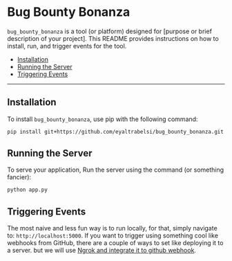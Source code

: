 # Bug Bounty Bonanza

`bug_bounty_bonanza` is a tool (or platform) designed for [purpose or brief description of your project]. This README provides instructions on how to install, run, and trigger events for the tool.
- [Installation](#installation)
- [Running the Server](#running-the-server)
- [Triggering Events](#triggering-events)


---

## Installation
To install `bug_bounty_bonanza`, use pip with the following command:

```bash
pip install git+https://github.com/eyaltrabelsi/bug_bounty_bonanza.git
```

## Running the Server
To serve your application, Run the server using the command (or something fancier):
   ```bash
   python app.py
```

## Triggering Events
The most naive and less fun way is to run locally, for that, simply navigate to: ```http://localhost:5000```.
If you want to trigger using something cool like webhooks from GitHub, there are a couple of ways to set like deploying it to a server. but we will use [Ngrok and integrate it to github webhook](https://ngrok.com/docs/integrations/github/webhooks/).
